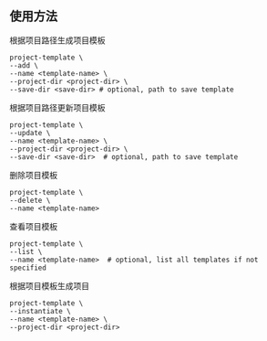 ## 使用方法

根据项目路径生成项目模板
```shell
project-template \ 
--add \ 
--name <template-name> \ 
--project-dir <project-dir> \ 
--save-dir <save-dir> # optional, path to save template
```

根据项目路径更新项目模板
```shell
project-template \
--update \ 
--name <template-name> \ 
--project-dir <project-dir> \ 
--save-dir <save-dir>  # optional, path to save template
```

删除项目模板
```shell
project-template \ 
--delete \ 
--name <template-name>
```

查看项目模板
```shell
project-template \ 
--list \ 
--name <template-name>  # optional, list all templates if not specified
```

根据项目模板生成项目
```shell
project-template \ 
--instantiate \ 
--name <template-name> \ 
--project-dir <project-dir>
```